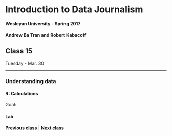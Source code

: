 # Introduction to Data Journalism
  
#### Wesleyan University - Spring 2017
  
**Andrew Ba Tran and Robert Kabacoff**
  
## Class 15
Tuesday - Mar. 30
                             
----
                             
### Understanding data
                             
#### R: Calculations
                             
Goal: 
                             
#### Lab

                   
**[Previous class](class14.md)** | **[Next class](16.md)**
